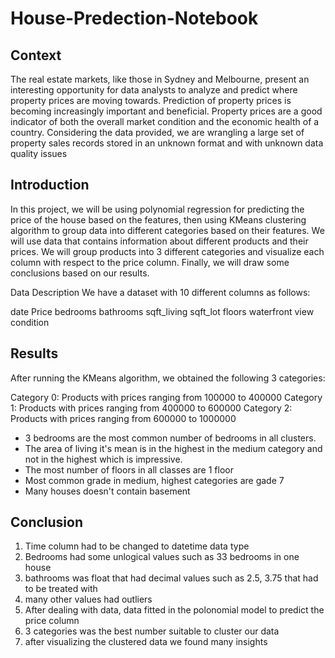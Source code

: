 # House-Predection-Notebook

## Context
The real estate markets, like those in Sydney and Melbourne, present an interesting opportunity for data analysts to analyze and predict where property prices are moving towards. Prediction of property prices is becoming increasingly important and beneficial. Property prices are a good indicator of both the overall market condition and the economic health of a country. Considering the data provided, we are wrangling a large set of property sales records stored in an unknown format and with unknown data quality issues

## Introduction
In this project, we will be using polynomial regression for predicting the price of the house based on the features, then using KMeans clustering algorithm to group data into different categories based on their features. We will use data that contains information about different products and their prices. We will group products into 3 different categories and visualize each column with respect to the price column. Finally, we will draw some conclusions based on our results.

Data Description
We have a dataset with 10 different columns as follows:

date
Price
bedrooms
bathrooms
sqft_living
sqft_lot
floors
waterfront
view
condition


## Results
After running the KMeans algorithm, we obtained the following 3 categories:

Category 0: Products with prices ranging from 100000  to 400000 
Category 1: Products with prices ranging from 400000  to 600000 
Category 2: Products with prices ranging from 600000  to 1000000 

* 3 bedrooms are the most common number of bedrooms in all clusters.
* The area of living it's mean is in the highest in the medium category and not in the highest which is impressive.
* The most number of floors in all classes are 1 floor
* Most common grade in medium, highest categories are gade 7
* Many houses doesn't contain basement
## Conclusion

1. Time column had to be changed to datetime data type
2. Bedrooms had some unlogical values such as 33 bedrooms in one house
3. bathrooms was float that had decimal values such as 2.5, 3.75 that had to be treated with
4. many other values had outliers
5. After dealing with data, data fitted in the polonomial model to predict the price column
6. 3 categories was the best number suitable to cluster our data
7. after visualizing the clustered data we found many insights
